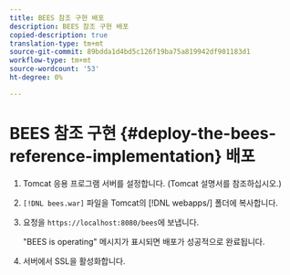 ```yaml
---
title: BEES 참조 구현 배포
description: BEES 참조 구현 배포
copied-description: true
translation-type: tm+mt
source-git-commit: 89bdda1d4bd5c126f19ba75a819942df901183d1
workflow-type: tm+mt
source-wordcount: '53'
ht-degree: 0%

---
```



# BEES 참조 구현 {#deploy-the-bees-reference-implementation} 배포

1. Tomcat 응용 프로그램 서버를 설정합니다. (Tomcat 설명서를 참조하십시오.)
1. `[!DNL bees.war]` 파일을 Tomcat의 [!DNL webapps/] 폴더에 복사합니다.
1. 요청을 `https://localhost:8080/bees`에 보냅니다.

   &quot;BEES is operating&quot; 메시지가 표시되면 배포가 성공적으로 완료됩니다.
1. 서버에서 SSL을 활성화합니다.
